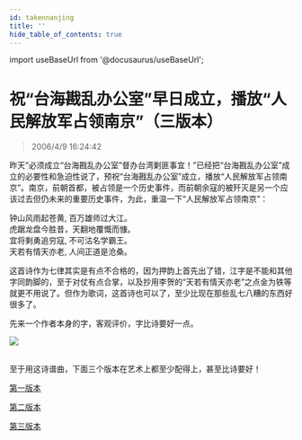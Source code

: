 ```yaml
---
id: takennanjing
title: ''
hide_table_of_contents: true
---
```


import useBaseUrl from '@docusaurus/useBaseUrl';

# 祝“台海戡乱办公室”早日成立，播放“人民解放军占领南京”（三版本）

> 2006/4/9 16:24:42

昨天“必须成立“台海戡乱办公室”督办台湾剿匪事宜！”已经把“台海戡乱办公室”成立的必要性和急迫性说了，预祝“台海戡乱办公室”成立，播放“人民解放军占领南京”。南京，前朝首都，被占领是一个历史事件，而前朝余寇的被歼灭是另一个应该过去但仍未来的重要历史事件，为此，重温一下“人民解放军占领南京”：
  
钟山风雨起苍黄, 百万雄师过大江。<br/>
虎踞龙盘今胜昔，天翻地覆慨而慷。<br/>
宜将剩勇追穷寇, 不可沽名学霸王。<br/>
天若有情天亦老, 人间正道是沧桑。
  
这首诗作为七律其实是有点不合格的，因为押韵上首先出了错，江字是不能和其他字同韵脚的，至于对仗有点合掌，以及抄用李贺的“天若有情天亦老”之点金为铁等就更不用说了。但作为歌词，这首诗也可以了，至少比现在那些乱七八糟的东西好很多了。

先来一个作者本身的字，客观评价，字比诗要好一点。

<div style={{textAlign: 'center'}}>
<img src={useBaseUrl('/img/music/takennanjing/1.gif')} /><br/><br/>
</div>

至于用这诗谱曲，下面三个版本在艺术上都至少配得上，甚至比诗要好！

[第一版本](http://maobo.7x.com.cn/yinyue/shicigequ/gequ/1-11.MP3)
 
[第二版本](http://maobo.7x.com.cn/yinyue/shicigequ/jingdiao/2-09.mp3)
 
[第三版本](http://maobo.7x.com.cn/yinyue/shicigequ/gequ/1-21.MP3)